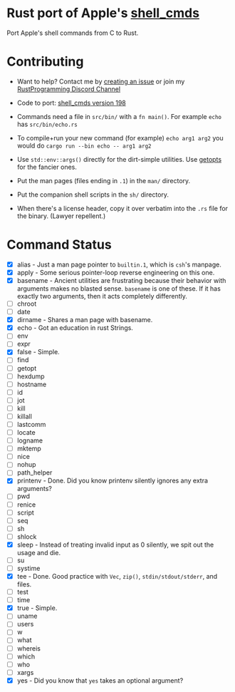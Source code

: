 # Rust port of Apple's [shell_cmds](https://opensource.apple.com/source/shell_cmds/shell_cmds-198/)

Port Apple's shell commands from C to Rust.

# Contributing

-  Want to help? Contact me by
   [creating an issue](https://github.com/agileperception/shell_cmds/issues/new)
   or join my [RustProgramming Discord Channel](https://discord.gg/pR7hBBe)

- Code to port: [shell_cmds version 198](https://opensource.apple.com/source/shell_cmds/shell_cmds-198/)

- Commands need a file in `src/bin/` with a `fn main()`.  For example `echo` has `src/bin/echo.rs`

- To compile+run your new command (for example) `echo arg1 arg2` you would do `cargo run --bin echo -- arg1 arg2`

- Use `std::env::args()` directly for the dirt-simple utilities.  Use
  [getopts](https://doc.rust-lang.org/getopts/getopts/index.html) for the fancier ones.

- Put the man pages (files ending in `.1`) in the `man/` directory.

- Put the companion shell scripts in the `sh/` directory.

- When there's a license header, copy it over verbatim into the `.rs` file for the binary. (Lawyer repellent.)

# Command Status

* [x] alias - Just a man page pointer to `builtin.1`, which is `csh`'s manpage.
* [x] apply - Some serious pointer-loop reverse engineering on this one.
* [x] basename - Ancient utilities are frustrating because their behavior with
  arguments makes no blasted sense.  `basename` is one of these.  If it has
  exactly two arguments, then it acts completely differently.
* [ ] chroot
* [ ] date
* [x] dirname - Shares a man page with basename.
* [x] echo - Got an education in rust Strings.
* [ ] env
* [ ] expr
* [x] false - Simple.
* [ ] find
* [ ] getopt
* [ ] hexdump
* [ ] hostname
* [ ] id
* [ ] jot
* [ ] kill
* [ ] killall
* [ ] lastcomm
* [ ] locate
* [ ] logname
* [ ] mktemp
* [ ] nice
* [ ] nohup
* [ ] path_helper
* [x] printenv - Done. Did you know printenv silently ignores any extra arguments?
* [ ] pwd
* [ ] renice
* [ ] script
* [ ] seq
* [ ] sh
* [ ] shlock
* [x] sleep - Instead of treating invalid input as 0 silently, we spit out the
  usage and die.
* [ ] su
* [ ] systime
* [x] tee - Done.  Good practice with `Vec`, `zip()`, `stdin/stdout/stderr`, and files.
* [ ] test
* [ ] time
* [x] true - Simple.
* [ ] uname
* [ ] users
* [ ] w
* [ ] what
* [ ] whereis
* [ ] which
* [ ] who
* [ ] xargs
* [x] yes - Did you know that `yes` takes an optional argument?
